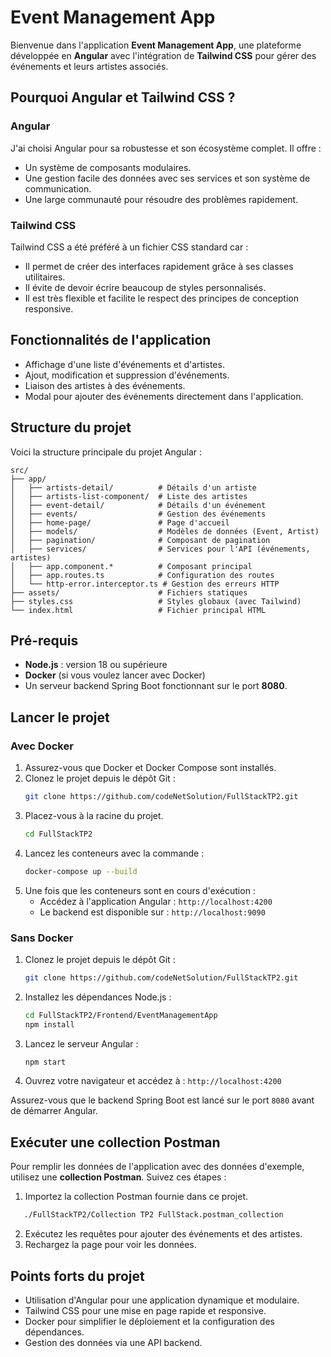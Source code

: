 
# Event Management App

Bienvenue dans l'application **Event Management App**, une plateforme développée en **Angular** avec l'intégration de **Tailwind CSS** pour gérer des événements et leurs artistes associés.

## Pourquoi Angular et Tailwind CSS ?

### Angular
J'ai choisi Angular pour sa robustesse et son écosystème complet. Il offre :
- Un système de composants modulaires.
- Une gestion facile des données avec ses services et son système de communication.
- Une large communauté pour résoudre des problèmes rapidement.

### Tailwind CSS
Tailwind CSS a été préféré à un fichier CSS standard car :
- Il permet de créer des interfaces rapidement grâce à ses classes utilitaires.
- Il évite de devoir écrire beaucoup de styles personnalisés.
- Il est très flexible et facilite le respect des principes de conception responsive.

## Fonctionnalités de l'application
- Affichage d'une liste d'événements et d'artistes.
- Ajout, modification et suppression d'événements.
- Liaison des artistes à des événements.
- Modal pour ajouter des événements directement dans l'application.

## Structure du projet

Voici la structure principale du projet Angular :

```
src/
├── app/
│   ├── artists-detail/          # Détails d'un artiste
│   ├── artists-list-component/  # Liste des artistes
│   ├── event-detail/            # Détails d'un événement
│   ├── events/                  # Gestion des événements
│   ├── home-page/               # Page d'accueil
│   ├── models/                  # Modèles de données (Event, Artist)
│   ├── pagination/              # Composant de pagination
│   ├── services/                # Services pour l'API (événements, artistes)
│   ├── app.component.*          # Composant principal
│   ├── app.routes.ts            # Configuration des routes
│   └── http-error.interceptor.ts # Gestion des erreurs HTTP
├── assets/                      # Fichiers statiques
├── styles.css                   # Styles globaux (avec Tailwind)
└── index.html                   # Fichier principal HTML
```

## Pré-requis

- **Node.js** : version 18 ou supérieure
- **Docker** (si vous voulez lancer avec Docker)
- Un serveur backend Spring Boot fonctionnant sur le port **8080**.

## Lancer le projet

### Avec Docker

1. Assurez-vous que Docker et Docker Compose sont installés.
2. Clonez le projet depuis le dépôt Git :
   ```bash
   git clone https://github.com/codeNetSolution/FullStackTP2.git
   ```
3. Placez-vous à la racine du projet.
   ```bash
   cd FullStackTP2
   ```
4. Lancez les conteneurs avec la commande :
   ```bash
   docker-compose up --build
   ```
5. Une fois que les conteneurs sont en cours d'exécution :
   - Accédez à l'application Angular : `http://localhost:4200`
   - Le backend est disponible sur : `http://localhost:9090`

### Sans Docker

1. Clonez le projet depuis le dépôt Git :
   ```bash
   git clone https://github.com/codeNetSolution/FullStackTP2.git
   ```
2. Installez les dépendances Node.js :
   ```bash
   cd FullStackTP2/Frontend/EventManagementApp
   npm install
   ```
3. Lancez le serveur Angular :
   ```bash
   npm start
   ```
4. Ouvrez votre navigateur et accédez à : `http://localhost:4200`

Assurez-vous que le backend Spring Boot est lancé sur le port `8080` avant de démarrer Angular.

## Exécuter une collection Postman

Pour remplir les données de l'application avec des données d'exemple, utilisez une **collection Postman**. Suivez ces étapes :

1. Importez la collection Postman fournie dans ce projet.
```bash
   ./FullStackTP2/Collection TP2 FullStack.postman_collection
   ```
2. Exécutez les requêtes pour ajouter des événements et des artistes.
3. Rechargez la page pour voir les données.

## Points forts du projet

- Utilisation d'Angular pour une application dynamique et modulaire.
- Tailwind CSS pour une mise en page rapide et responsive.
- Docker pour simplifier le déploiement et la configuration des dépendances.
- Gestion des données via une API backend.
